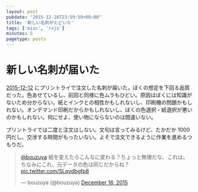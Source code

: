 ```yaml
---
layout: post
pubdate: "2015-12-16T23:59:59+09:00"
title: '新しい名刺がとどいた'
tags: ['misc', 'rxjs']
minutes: 5
pagetype: posts
---
```

# 新しい名刺が届いた

[2015-12-12][] にプリントライで注文した名刺が届いた。ぼくの想定を下回る品質だった。色あせているし、前回と同様に色ムラもひどい。原因はぼくには知識がないため分からない。紙とインクとの相性かもしれないし、印刷機の問題かもしれない。オンデマンド印刷だからかもしれないし、ぼくの色選択・紙選択が悪いのかもしれない。何にせよ、使い物にならないのは間違いない。

プリントライでは二度と注文はしない。文句は言ってみるけど、たかだか 1000 円だし、交渉する時間がもったいない。よそで注文できるように作業を進めるつもりだ。

<blockquote class="twitter-tweet" data-partner="tweetdeck"><p lang="ja" dir="ltr"><a href="https://twitter.com/bouzuya">@bouzuya</a> 紙を変えたらこんなに変わる？ちょっと無理だな、これは。ちなみにこれ、元データの色は同じだからね？ <a href="https://t.co/SLqydbgfp8">pic.twitter.com/SLqydbgfp8</a></p>&mdash; bouzuya (@bouzuya) <a href="https://twitter.com/bouzuya/status/677072292820619264">December 16, 2015</a></blockquote>
<script async src="//platform.twitter.com/widgets.js" charset="utf-8"></script>

[2015-12-12]: http://blog.bouzuya.net/2015/12/12/

